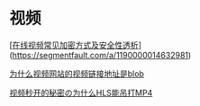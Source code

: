 # 视频

[[在线视频常见加密方式及安全性透析](https://segmentfault.com/a/1190000014632981)](https://segmentfault.com/a/1190000014632981)

[为什么视频网站的视频链接地址是blob](https://juejin.cn/post/6844903880774385671)

[视频秒开的秘密の为什么HLS能吊打MP4](https://zhuanlan.zhihu.com/p/158525554)


